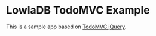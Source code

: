 # LowlaDB TodoMVC Example

This is a sample app based on [TodoMVC jQuery](http://todomvc.com/architecture-examples/jquery/#/all).

